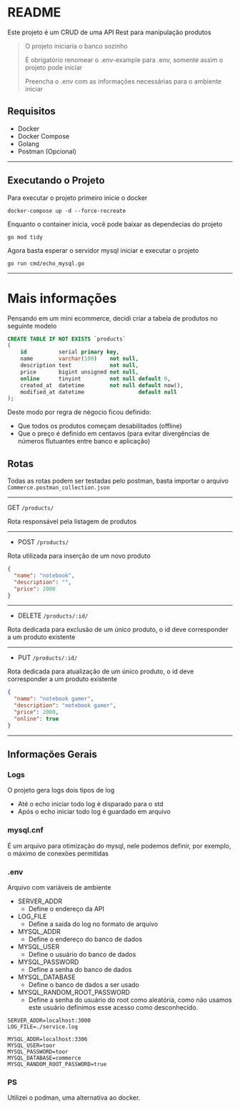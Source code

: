 # README

Este projeto é um CRUD de uma API Rest para manipulação produtos


> O projeto iniciaria o banco sozinho
>
> É obrigatório renomear o .env-example para .env, somente assim o projeto pode iniciar
>
> Preencha o .env com as informações necessárias para o ambiente iniciar

## Requisitos

- Docker
- Docker Compose
- Golang
- Postman (Opcional)

---

## Executando o Projeto

Para executar o projeto primeiro inicie o docker

```shell
docker-compose up -d --force-recreate
```

Enquanto o container inicia, você pode baixar as dependecias do projeto

```shell
go mod tidy
```

Agora basta esperar o servidor mysql iniciar e executar o projeto

```shell
go run cmd/echo_mysql.go
```

---

# Mais informações

Pensando em um mini ecommerce, decidi criar a tabela de produtos no seguinte modelo

```sql
CREATE TABLE IF NOT EXISTS `products`
(
    id          serial primary key,
    name        varchar(100)    not null,
    description text            not null,
    price       bigint unsigned not null,
    online      tinyint         not null default 0,
    created_at  datetime        not null default now(),
    modified_at datetime                 default null
);
```

Deste modo por regra de négocio ficou definido:

- Que todos os produtos começam desabilitados (offline)
- Que o preço é definido em centavos (para evitar divergências de números flutuantes entre banco e aplicação)

## Rotas

Todas as rotas podem ser testadas pelo postman, basta importar o arquivo `Commerce.postman_collection.json`

---

GET `/products/`

Rota responsável pela listagem de produtos

---

- POST `/products/`

Rota utilizada para inserção de um novo produto

```json
{
  "name": "notebook",
  "description": "",
  "price": 2000
}
```

---

- DELETE `/products/:id/`

Rota dedicada para exclusão de um único produto, o id deve corresponder a um produto existente

---

- PUT `/products/:id/`

Rota dedicada para atualização de um único produto, o id deve corresponder a um produto existente

```json
{
  "name": "notebook gamer",
  "description": "notebook gamer",
  "price": 2000,
  "online": true
}
```

---

## Informações Gerais

### Logs

O projeto gera logs dois tipos de log

- Até o echo iniciar todo log é disparado para o std
- Após o echo iniciar todo log é guardado em arquivo

### mysql.cnf

É um arquivo para otimização do mysql, nele podemos definir, por exemplo, o máximo de conexões permitidas

### .env

Arquivo com variáveis de ambiente

- SERVER_ADDR
    - Define o endereço da API
- LOG_FILE
    - Define a saida do log no formato de arquivo
- MYSQL_ADDR
    - Define o endereço do banco de dados
- MYSQL_USER
    - Define o usuário do banco de dados
- MYSQL_PASSWORD
    - Define a senha do banco de dados
- MYSQL_DATABASE
    - Define o banco de dados a ser usado
- MYSQL_RANDOM_ROOT_PASSWORD
    - Define a senha do usuário do root como aleatória, como não usamos este usuário definimos esse acesso como desconhecido.

```text
SERVER_ADDR=localhost:3000
LOG_FILE=./service.log

MYSQL_ADDR=localhost:3306
MYSQL_USER=toor
MYSQL_PASSWORD=toor
MYSQL_DATABASE=commerce
MYSQL_RANDOM_ROOT_PASSWORD=true
```

### PS
Utilizei o podman, uma alternativa ao docker.